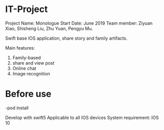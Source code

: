 # IT-Project
Project Name: Monologue
Start Date: June 2019
Team member: Ziyuan Xiao,
              Shisheng Liu,
              Zhu Yuan,
              Pengyu Mu.
              

Swift base IOS application, share story and family artifacts.

Main features:
  1. Family-based 
  2. share and view post
  3. Online chat
  4. Image recognition
  
# Before use

-pod install

Develop with swift5 
Applicable to all IOS devices 
System requirement: IOS 10
